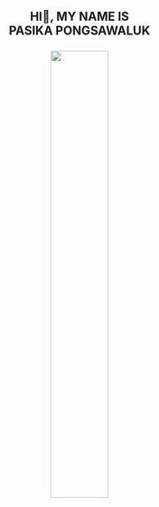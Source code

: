 <h2 align="center">HI👋, MY NAME IS<br>PASIKA PONGSAWALUK</h2>

###



###

<div align="center">
  <img src="https://i.pinimg.com/originals/c2/1d/2d/c21d2d93109199adce3f253af4e61aa7.gif" width="45%" />
</div>

